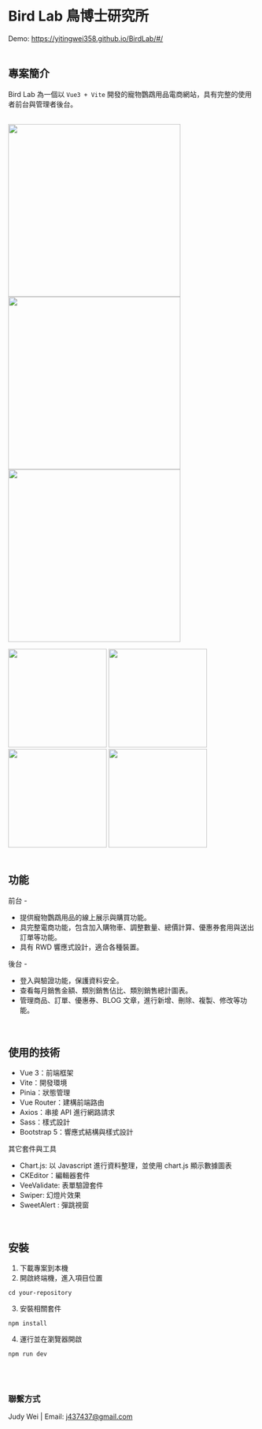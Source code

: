 # Bird Lab 鳥博士研究所
Demo: https://yitingwei358.github.io/BirdLab/#/
<br><br>

## 專案簡介
Bird Lab 為一個以 `Vue3 + Vite` 開發的寵物鸚鵡用品電商網站，具有完整的使用者前台與管理者後台。
<br><br>

<kbd><img src="https://github.com/yitingwei358/BirdLab/assets/79511070/f77cd06e-2718-48a1-8f41-5574eb43204e" height="350px"/></kbd>
<kbd><img src="https://github.com/yitingwei358/BirdLab/assets/79511070/dec9a596-93c4-4d13-9d25-ad9e2786fa5c" height="350px"/></kbd>
<kbd><img src="https://github.com/yitingwei358/BirdLab/assets/79511070/53e7bee6-fcc8-4a05-8e7c-79f04733cfd9" height="350px"/></kbd>

<kbd><img src="https://github.com/yitingwei358/BirdLab/assets/79511070/7e09e7d5-8b9c-450a-b7c2-41a5a9391ae7" height="200px"/></kbd>
<kbd><img src="https://github.com/yitingwei358/BirdLab/assets/79511070/74e501e5-524c-43d1-95ad-8aec2b2062c1" height="200px"/></kbd>
<kbd><img src="https://github.com/yitingwei358/BirdLab/assets/79511070/a1e5adbe-b3c4-40fe-b95b-576d461ba924" height="200px"/></kbd>
<kbd><img src="https://github.com/yitingwei358/BirdLab/assets/79511070/1813da34-8917-4e3a-9921-487ecf3e3efb" height="200px"/></kbd>
<br><br>

## 功能
前台 - 
* 提供寵物鸚鵡用品的線上展示與購買功能。
* 具完整電商功能，包含加入購物車、調整數量、總價計算、優惠券套用與送出訂單等功能。
* 具有 RWD 響應式設計，適合各種裝置。

後台 - 
* 登入與驗證功能，保護資料安全。
* 查看每月銷售金額、類別銷售佔比、類別銷售總計圖表。
* 管理商品、訂單、優惠券、BLOG 文章，進行新增、刪除、複製、修改等功能。
<br>

## 使用的技術
* Vue 3：前端框架
* Vite：開發環境
* Pinia：狀態管理
* Vue Router：建構前端路由
* Axios：串接 API 進行網路請求
* Sass：樣式設計
* Bootstrap 5：響應式結構與樣式設計

其它套件與工具 <br>
* Chart.js: 以 Javascript 進行資料整理，並使用 chart.js 顯示數據圖表
* CKEditor：編輯器套件
* VeeValidate: 表單驗證套件
* Swiper: 幻燈片效果
* SweetAlert : 彈跳視窗
<br>

## 安裝
1. 下載專案到本機
2. 開啟終端機，進入項目位置
```
cd your-repository
```
3. 安裝相關套件
```
npm install
```
4. 運行並在瀏覽器開啟
```
npm run dev
``` 
<br><br>

### 聯繫方式
Judy Wei | Email: j437437@gmail.com
